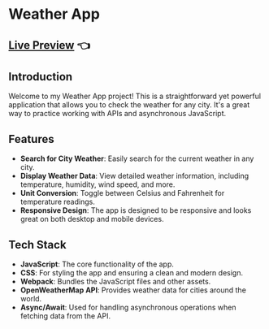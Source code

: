 # Weather App

## [Live Preview](https://mauroagustin99.github.io/weather-app/) 👈

## Introduction

Welcome to my Weather App project! This is a straightforward yet powerful application that allows you to check the weather for any city. It's a great way to practice working with APIs and asynchronous JavaScript.

## Features

- **Search for City Weather**: Easily search for the current weather in any city.
- **Display Weather Data**: View detailed weather information, including temperature, humidity, wind speed, and more.
- **Unit Conversion**: Toggle between Celsius and Fahrenheit for temperature readings.
- **Responsive Design**: The app is designed to be responsive and looks great on both desktop and mobile devices.

## Tech Stack

- **JavaScript**: The core functionality of the app.
- **CSS**: For styling the app and ensuring a clean and modern design.
- **Webpack**: Bundles the JavaScript files and other assets.
- **OpenWeatherMap API**: Provides weather data for cities around the world.
- **Async/Await**: Used for handling asynchronous operations when fetching data from the API.
